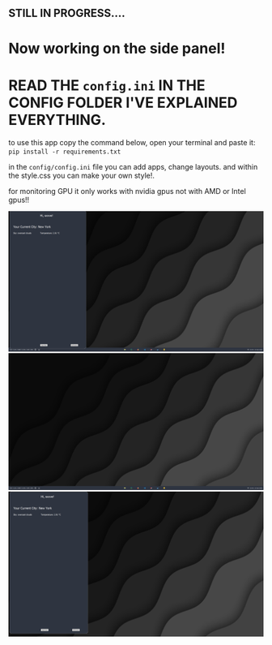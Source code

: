 ## STILL IN PROGRESS....

# Now working on the side panel!

# READ THE `config.ini` IN THE CONFIG FOLDER I'VE EXPLAINED EVERYTHING.

to use this app copy the command below, open your terminal and paste it:
`pip install -r requirements.txt`

in the `config/config.ini` file you can add apps, change layouts. and within the style.css you can make your own style!.

for monitoring GPU it only works with nvidia gpus not with AMD or Intel gpus!! 


![App screenshots](images/image.PNG)
![App screenshots](images/image2.PNG)
![App screenshots](images/image3.PNG)